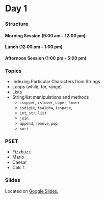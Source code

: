 # Day 1

### Structure
#### Morning Session (9:00 am - 12:00 pm)

#### Lunch (12:00 pm - 1:00 pm)

#### Afternoon Session (1:00 pm - 5:00 pm)

### Topics
- Indexing Particular Characters from Strings
- Loops (while, for, range)
- Lists
- String/list manipulations and methods
  - `isupper`, `islower`, `upper`, `lower`
  - `isdigit`, `isalpha`, `isspace`,
  - `int`, `str`, `list`
  - `join`
  - `append`, `remove`, `pop`
  - `sort`


### PSET
- Fizzbuzz
- Mario
- Caesar
- Calc 1


### Slides
Located on [Google Slides.]()
